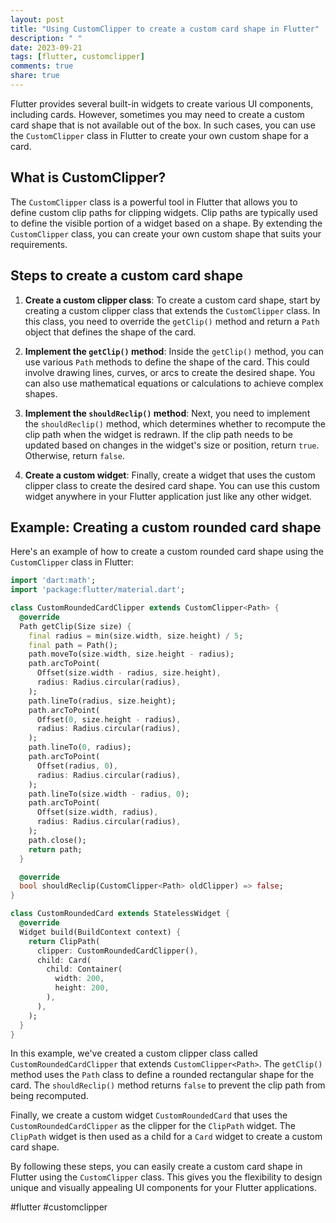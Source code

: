 ```yaml
---
layout: post
title: "Using CustomClipper to create a custom card shape in Flutter"
description: " "
date: 2023-09-21
tags: [flutter, customclipper]
comments: true
share: true
---
```


Flutter provides several built-in widgets to create various UI components, including cards. However, sometimes you may need to create a custom card shape that is not available out of the box. In such cases, you can use the `CustomClipper` class in Flutter to create your own custom shape for a card.

## What is CustomClipper?

The `CustomClipper` class is a powerful tool in Flutter that allows you to define custom clip paths for clipping widgets. Clip paths are typically used to define the visible portion of a widget based on a shape. By extending the `CustomClipper` class, you can create your own custom shape that suits your requirements.

## Steps to create a custom card shape

1. **Create a custom clipper class**: To create a custom card shape, start by creating a custom clipper class that extends the `CustomClipper` class. In this class, you need to override the `getClip()` method and return a `Path` object that defines the shape of the card.

2. **Implement the `getClip()` method**: Inside the `getClip()` method, you can use various `Path` methods to define the shape of the card. This could involve drawing lines, curves, or arcs to create the desired shape. You can also use mathematical equations or calculations to achieve complex shapes.

3. **Implement the `shouldReclip()` method**: Next, you need to implement the `shouldReclip()` method, which determines whether to recompute the clip path when the widget is redrawn. If the clip path needs to be updated based on changes in the widget's size or position, return `true`. Otherwise, return `false`.

4. **Create a custom widget**: Finally, create a widget that uses the custom clipper class to create the desired card shape. You can use this custom widget anywhere in your Flutter application just like any other widget.

## Example: Creating a custom rounded card shape

Here's an example of how to create a custom rounded card shape using the `CustomClipper` class in Flutter:

```dart
import 'dart:math';
import 'package:flutter/material.dart';

class CustomRoundedCardClipper extends CustomClipper<Path> {
  @override
  Path getClip(Size size) {
    final radius = min(size.width, size.height) / 5;
    final path = Path();
    path.moveTo(size.width, size.height - radius);
    path.arcToPoint(
      Offset(size.width - radius, size.height),
      radius: Radius.circular(radius),
    );
    path.lineTo(radius, size.height);
    path.arcToPoint(
      Offset(0, size.height - radius),
      radius: Radius.circular(radius),
    );
    path.lineTo(0, radius);
    path.arcToPoint(
      Offset(radius, 0),
      radius: Radius.circular(radius),
    );
    path.lineTo(size.width - radius, 0);
    path.arcToPoint(
      Offset(size.width, radius),
      radius: Radius.circular(radius),
    );
    path.close();
    return path;
  }

  @override
  bool shouldReclip(CustomClipper<Path> oldClipper) => false;
}

class CustomRoundedCard extends StatelessWidget {
  @override
  Widget build(BuildContext context) {
    return ClipPath(
      clipper: CustomRoundedCardClipper(),
      child: Card(
        child: Container(
          width: 200,
          height: 200,
        ),
      ),
    );
  }
}

```

In this example, we've created a custom clipper class called `CustomRoundedCardClipper` that extends `CustomClipper<Path>`. The `getClip()` method uses the `Path` class to define a rounded rectangular shape for the card. The `shouldReclip()` method returns `false` to prevent the clip path from being recomputed.

Finally, we create a custom widget `CustomRoundedCard` that uses the `CustomRoundedCardClipper` as the clipper for the `ClipPath` widget. The `ClipPath` widget is then used as a child for a `Card` widget to create a custom card shape.

By following these steps, you can easily create a custom card shape in Flutter using the `CustomClipper` class. This gives you the flexibility to design unique and visually appealing UI components for your Flutter applications.

#flutter #customclipper